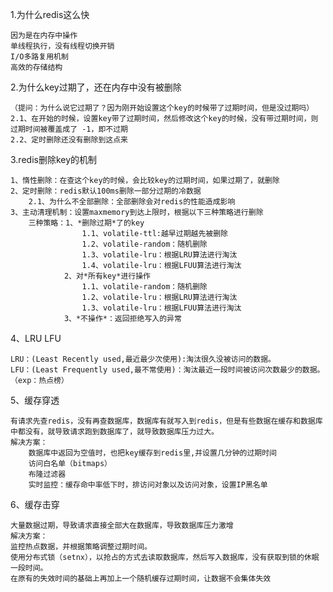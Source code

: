 1.为什么redis这么快

    因为是在内存中操作
    单线程执行，没有线程切换开销
    I/O多路复用机制
    高效的存储结构
2.为什么key过期了，还在内存中没有被删除

    （提问：为什么说它过期了？因为刚开始设置这个key的时候带了过期时间，但是没过期吗）
    2.1、在开始的时候，设置key带了过期时间，然后修改这个key的时候，没有带过期时间，则过期时间被覆盖成了 -1，即不过期
    2.2、定时删除还没有删除到这点来

3.redis删除key的机制

    1、惰性删除：在查这个key的时候，会比较key的过期时间，如果过期了，就删除
    2、定时删除：redis默认100ms删除一部分过期的冷数据
        2.1、为什么不全部删除：全部删除会对redis的性能造成影响
    3、主动清理机制：设置maxmemory到达上限时，根据以下三种策略进行删除
        三种策略：1、*删除过期*了的key
                    1.1、volatile-ttl:越早过期越先被删除
                    1.2、volatile-random：随机删除
                    1.3、volatile-lru：根据LRU算法进行淘汰
                    1.4、volatile-lru：根据LFUU算法进行淘汰
                2、对*所有key*进行操作
                    1.1、volatile-random：随机删除
                    1.2、volatile-lru：根据LRU算法进行淘汰
                    1.3、volatile-lru：根据LFUU算法进行淘汰
                3、*不操作*：返回拒绝写入的异常

4、LRU LFU

    LRU：(Least Recently used,最近最少次使用):淘汰很久没被访问的数据。
    LFU：(Least Frequently used,最不常使用)：淘汰最近一段时间被访问次数最少的数据。（exp：热点榜）


5、缓存穿透

    有请求先查redis，没有再查数据库，数据库有就写入到redis，但是有些数据在缓存和数据库中都没有，就导致请求跑到数据库了，就导致数据库压力过大。
    解决方案：
        数据库中返回为空值时，也把key缓存到redis里,并设置几分钟的过期时间
        访问白名单（bitmaps）
        布隆过滤器
        实时监控：缓存命中率低下时，排访问对象以及访问对象，设置IP黑名单

6、缓存击穿

    大量数据过期，导致请求直接全部大在数据库，导致数据库压力激增
    解决方案：
    监控热点数据，并根据策略调整过期时间。
    使用分布式锁（setnx），以抢占的方式去读取数据库，然后写入数据库，没有获取到锁的休眠一段时间。
    在原有的失效时间的基础上再加上一个随机缓存过期时间，让数据不会集体失效
